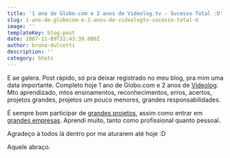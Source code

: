 ```yaml
---
title: '1 ano de Globo.com e 2 anos de Videolog.tv - Sucesso Total :D'
slug: 1-ano-de-globocom-e-2-anos-de-videologtv-sucesso-total-d
image: ''
templateKey: blog-post
date: 2007-11-09T22:43:39.000Z
author: bruno-dulcetti
description: ''
category: Shots
---
```


E ae galera. Post rápido, só pra deixar registrado no meu blog, pra mim uma data importante. Completo hoje 1 ano de Globo.com e 2 anos de <a href="http://videolog.uol.com.br">Videolog</a>. Mto aprendizado, mtos ensinamentos, reconhecimentos, erros, acertos, projetos grandes, projetos um pouco menores, grandes responsabilidades.

É sempre bom participar de <a href="http://videolog.uol.com.br">grandes projetos</a>, assim como entrar em <a href="http://www.globo.com">grandes empresas</a>. Aprendi muito, tanto como profissional quanto pessoal.

Agradeço à todos lá dentro por me aturarem até hoje :D

Aquele abraço.
